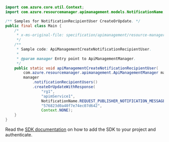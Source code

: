 ```java
import com.azure.core.util.Context;
import com.azure.resourcemanager.apimanagement.models.NotificationName;

/** Samples for NotificationRecipientUser CreateOrUpdate. */
public final class Main {
    /*
     * x-ms-original-file: specification/apimanagement/resource-manager/Microsoft.ApiManagement/stable/2021-08-01/examples/ApiManagementCreateNotificationRecipientUser.json
     */
    /**
     * Sample code: ApiManagementCreateNotificationRecipientUser.
     *
     * @param manager Entry point to ApiManagementManager.
     */
    public static void apiManagementCreateNotificationRecipientUser(
        com.azure.resourcemanager.apimanagement.ApiManagementManager manager) {
        manager
            .notificationRecipientUsers()
            .createOrUpdateWithResponse(
                "rg1",
                "apimService1",
                NotificationName.REQUEST_PUBLISHER_NOTIFICATION_MESSAGE,
                "576823d0a40f7e74ec07d642",
                Context.NONE);
    }
}
```

Read the [SDK documentation](https://github.com/Azure/azure-sdk-for-java/blob/azure-resourcemanager-apimanagement_1.0.0-beta.3/sdk/apimanagement/azure-resourcemanager-apimanagement/README.md) on how to add the SDK to your project and authenticate.
